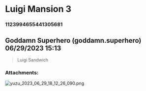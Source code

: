 # Luigi Mansion 3
### 1123994655441305681
## Goddamn Superhero (goddamn.superhero) 06/29/2023 15:13 

> Luigi Sandwich
### Attachments: 
![yuzu_2023_06_29_18_12_26_090.png](https://yuzudiscordbackup.s3.us-west-2.amazonaws.com/files-media/1123994655441305681_yuzu_2023_06_29_18_12_26_090.png)

